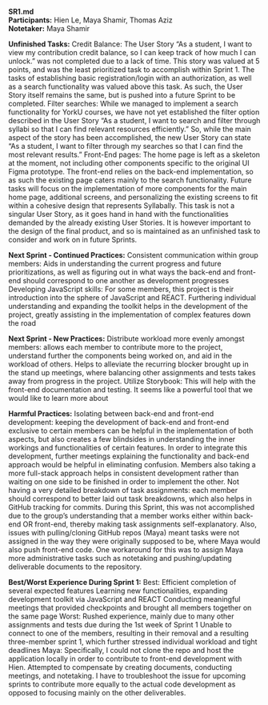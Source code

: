 **SR1.md** <br>
**Participants:** Hien Le, Maya Shamir, Thomas Aziz <br>
**Notetaker:** Maya Shamir <br>

**Unfinished Tasks:**
Credit Balance: The User Story “As a student, I want to view my contribution credit balance, so I can keep track of how much I can unlock.” was not completed due to a lack of time. This story was valued at 5 points, and was the least prioritized task to accomplish within Sprint 1. The tasks of establishing basic registration/login with an authorization, as well as a search functionality was valued above this task. As such, the User Story itself remains the same, but is pushed into a future Sprint to be completed.
Filter searches: While we managed to implement a search functionality for YorkU courses, we have not yet established the filter option described in the User Story “As a student, I want to search and filter through syllabi so that I can find relevant resources efficiently.” So, while the main aspect of the story has been accomplished, the new User Story can state “As a student, I want to filter through my searches so that I can find the most relevant results.”
Front-End pages: The home page is left as a skeleton at the moment, not including other components specific to the original UI Figma prototype. The front-end relies on the back-end implementation, so as such the existing page caters mainly to the search functionality. Future tasks will focus on the implementation of more components for the main home page, additional screens, and personalizing the existing screens to fit within a cohesive design that represents Syllabally. This task is not a singular User Story, as it goes hand in hand with the functionalities demanded by the already existing User Stories. It is however important to the design of the final product, and so is maintained as an unfinished task to consider and work on in future Sprints. <br>

**Next Sprint - Continued Practices:**
Consistent communication within group members: Aids in understanding the current progress and future prioritizations, as well as figuring out in what ways the back-end and front-end should correspond to one another as development progresses
Developing JavaScript skills: For some members, this project is their introduction into the sphere of JavaScript and REACT. Furthering individual understanding and expanding the toolkit helps in the development of the project, greatly assisting in the implementation of complex features down the road <br>

**Next Sprint - New Practices:**
Distribute workload more evenly amongst members: allows each member to contribute more to the project, understand further the components being worked on, and aid in the workload of others. Helps to alleviate the recurring blocker brought up in the stand up meetings, where balancing other assignments and tests takes away from progress in the project. 
Utilize Storybook: This will help with the front-end documentation and testing. It seems like a powerful tool that we would like to learn more about <br>

**Harmful Practices:**
Isolating between back-end and front-end development: keeping the development of back-end and front-end exclusive to certain members can be helpful in the implementation of both aspects, but also creates a few blindsides in understanding the inner workings and functionalities of certain features. In order to integrate this development, further meetings explaining the functionality and back-end approach would be helpful in eliminating confusion. Members also taking a more full-stack approach helps in consistent development rather than waiting on one side to be finished in order to implement the other. 
Not having a very detailed breakdown of task assignments: each member should correspond to better laid out task breakdowns, which also helps in GitHub tracking for commits. During this Sprint, this was not accomplished due to the group’s understanding that a member works either within back-end OR front-end, thereby making task assignments self-explanatory. Also, issues with pulling/cloning GitHub repos (Maya) meant tasks were not assigned in the way they were originally supposed to be, where Maya would also push front-end code. One workaround for this was to assign Maya more administrative tasks such as notetaking and pushing/updating deliverable documents to the repository. <br>

**Best/Worst Experience During Sprint 1:**
Best:
Efficient completion of several expected features
Learning new functionalities, expanding development toolkit via JavaScript and REACT
Conducting meaningful meetings that provided checkpoints and brought all members together on the same page
Worst:
Rushed experience, mainly due to many other assignments and tests due during the 1st week of Sprint 1
Unable to connect to one of the members, resulting in their removal and a resulting three-member sprint 1, which further stressed individual workload and tight deadlines
Maya: Specifically, I could not clone the repo and host the application locally in order to contribute to front-end development with Hien. Attempted to compensate by creating documents, conducting meetings, and notetaking. I have to troubleshoot the issue for upcoming sprints to contribute more equally to the actual code development as opposed to focusing mainly on the other deliverables.  


